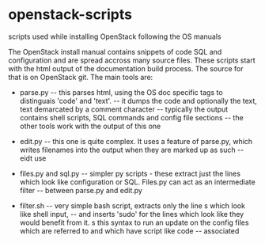 openstack-scripts
=================

scripts used while installing OpenStack following the OS manuals

The OpenStack install manual contains snippets of code SQL and configuration and are spread accross many source files.
These scripts start with the html output of the documentation build process.  The source for that is on OpenStack git.
The main tools are:
- parse.py
-- this parses html, using the OS doc specific tags to distinguais 'code' and 'text'.
-- it dumps the code and optionally the text, text demarcated by a comment character
-- typically the output contains shell scripts, SQL commands and config file sections
-- the other tools work with the output of this one

- edit.py
-- this one is quite complex.  It uses a feature of parse.py, which writes filenames into the output when they are marked up as such
-- eidt use
- files.py and sql.py
-- simpler py scripts - these extract just the lines which look like configuration or SQL.  Files.py can act as an intermediate filter
-- between parse.py and edit.py
- filter.sh
-- very simple bash script, extracts only the line s which look like shell input,
-- and inserts 'sudo' for the lines which look like they would benefit from it.
s this syntax to run an update on the config files which are referred to and which have script like code
-- associated
